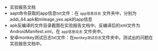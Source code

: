 + 实验报告文档
+ aapt命令获取的app信息txt文件：在  `app信息日志` 文件夹中，分别为addi_44.apk和mileage_yes.apk的app信息
+ apk反编译的文件目录截图在实验报告文档中。反编译后的xml文件为AndroidManifest.xml，在  `app信息日志` 文件夹中。
+ 安卓monkey测试日志txt文件：在`monkey测试日志`文件夹中。测试出的问题在实验报告文档中。

